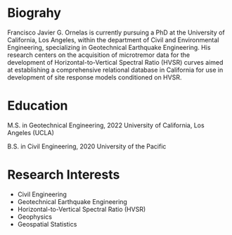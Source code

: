 # Biograhy

Francisco Javier G. Ornelas is currently pursuing a PhD at the University of California, Los Angeles, within the department of Civil and Environmental Engineering, specializing in Geotechnical Earthquake Engineering. His research centers on the acquisition of microtremor data for the development of Horizontal-to-Vertical Spectral Ratio (HVSR) curves aimed at establishing a comprehensive relational database in California for use in development of site response models conditioned on HVSR.

# Education

M.S. in Geotechnical Engineering, 2022
University of California, Los Angeles (UCLA) 

B.S. in Civil Engineering, 2020
University of the Pacific


# Research Interests

- Civil Engineering
- Geotechnical Earthquake Engineering
- Horizontal-to-Vertical Spectral Ratio (HVSR)
- Geophysics
- Geospatial Statistics



